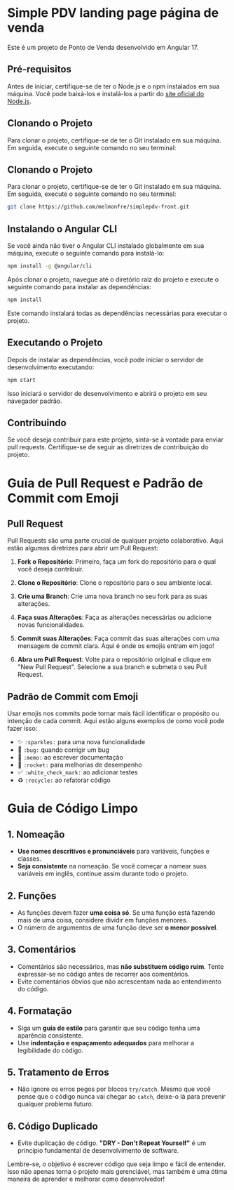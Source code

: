 # Simple PDV landing page página de venda

Este é um projeto de Ponto de Venda desenvolvido em Angular 17.

## Pré-requisitos

Antes de iniciar, certifique-se de ter o Node.js e o npm instalados em sua máquina. Você pode baixá-los e instalá-los a partir do [site oficial do Node.js](https://nodejs.org/).

## Clonando o Projeto

Para clonar o projeto, certifique-se de ter o Git instalado em sua máquina. Em seguida, execute o seguinte comando no seu terminal:

## Clonando o Projeto

Para clonar o projeto, certifique-se de ter o Git instalado em sua máquina. Em seguida, execute o seguinte comando no seu terminal:

```bash
git clone https://github.com/melmonfre/simplepdv-front.git
```

## Instalando o Angular CLI

Se você ainda não tiver o Angular CLI instalado globalmente em sua máquina, execute o seguinte comando para instalá-lo:

```bash
npm install -g @angular/cli
```

Após clonar o projeto, navegue até o diretório raiz do projeto e execute o seguinte comando para instalar as dependências:

```bash
npm install
```

Este comando instalará todas as dependências necessárias para executar o projeto.

## Executando o Projeto

Depois de instalar as dependências, você pode iniciar o servidor de desenvolvimento executando:

```bash
npm start
```

Isso iniciará o servidor de desenvolvimento e abrirá o projeto em seu navegador padrão.

## Contribuindo

Se você deseja contribuir para este projeto, sinta-se à vontade para enviar pull requests. Certifique-se de seguir as diretrizes de contribuição do projeto.

# Guia de Pull Request e Padrão de Commit com Emoji

## Pull Request

Pull Requests são uma parte crucial de qualquer projeto colaborativo. Aqui estão algumas diretrizes para abrir um Pull Request:

1. **Fork o Repositório**: Primeiro, faça um fork do repositório para o qual você deseja contribuir.

2. **Clone o Repositório**: Clone o repositório para o seu ambiente local.

3. **Crie uma Branch**: Crie uma nova branch no seu fork para as suas alterações.

4. **Faça suas Alterações**: Faça as alterações necessárias ou adicione novas funcionalidades.

5. **Commit suas Alterações**: Faça commit das suas alterações com uma mensagem de commit clara. Aqui é onde os emojis entram em jogo!

6. **Abra um Pull Request**: Volte para o repositório original e clique em "New Pull Request". Selecione a sua branch e submeta o seu Pull Request.

## Padrão de Commit com Emoji

Usar emojis nos commits pode tornar mais fácil identificar o propósito ou intenção de cada commit. Aqui estão alguns exemplos de como você pode fazer isso:

- :sparkles: `:sparkles:` para uma nova funcionalidade
- :bug: `:bug:` quando corrigir um bug
- :memo: `:memo:` ao escrever documentação
- :rocket: `:rocket:` para melhorias de desempenho
- :white_check_mark: `:white_check_mark:` ao adicionar testes
- :recycle: `:recycle:` ao refatorar código

# Guia de Código Limpo

## 1. Nomeação

- **Use nomes descritivos e pronunciáveis** para variáveis, funções e classes.
- **Seja consistente** na nomeação. Se você começar a nomear suas variáveis em inglês, continue assim durante todo o projeto.

## 2. Funções

- As funções devem fazer **uma coisa só**. Se uma função está fazendo mais de uma coisa, considere dividir em funções menores.
- O número de argumentos de uma função deve ser **o menor possível**.

## 3. Comentários

- Comentários são necessários, mas **não substituem código ruim**. Tente expressar-se no código antes de recorrer aos comentários.
- Evite comentários óbvios que não acrescentam nada ao entendimento do código.

## 4. Formatação

- Siga um **guia de estilo** para garantir que seu código tenha uma aparência consistente.
- Use **indentação e espaçamento adequados** para melhorar a legibilidade do código.

## 5. Tratamento de Erros

- Não ignore os erros pegos por blocos `try/catch`. Mesmo que você pense que o código nunca vai chegar ao `catch`, deixe-o lá para prevenir qualquer problema futuro.

## 6. Código Duplicado

- Evite duplicação de código. **"DRY - Don't Repeat Yourself"** é um princípio fundamental de desenvolvimento de software.

Lembre-se, o objetivo é escrever código que seja limpo e fácil de entender. Isso não apenas torna o projeto mais gerenciável, mas também é uma ótima maneira de aprender e melhorar como desenvolvedor!
